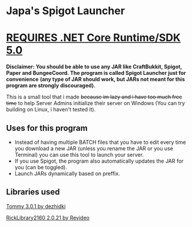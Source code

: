 # Japa's Spigot Launcher
# [REQUIRES .NET Core Runtime/SDK 5.0](https://dotnet.microsoft.com/download/dotnet/5.0)

**Disclaimer: You should be able to use any JAR like CraftBukkit, Spigot, Paper and BungeeCoord. The program is called Spigot Launcher just for convenience**
**(any type of JAR should work, but JARs not meant for this program are strongly discouraged).**

This is a small tool that i made ~~because im lazy and i have too much free time~~ to help Server Admins initialize their server on Windows (You can try building on Linux, i haven't tested it).

## Uses for this program
- Instead of having multiple BATCH files that you have to edit every time you download a new JAR (unless you rename the JAR or you use Terminal) you can use this tool to launch your server.
- If you use Spigot, the program also automatically updates the JAR for you (can be toggled).
- Launch JARs dynamically based on preffix.

## Libraries used 
[Tommy 3.0.1 by dezhidki](https://www.nuget.org/packages/Tommy]Tommy)

[RickLibrary2160 2.0.21 by Revideo](https://youtu.be/m1yWUWhamj4)
